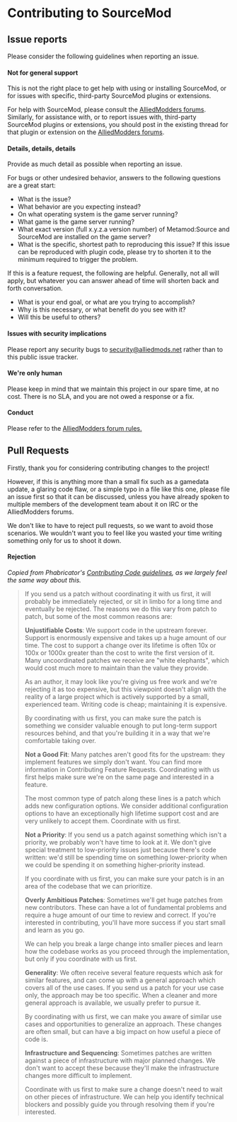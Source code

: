 # Contributing to SourceMod

## Issue reports

Please consider the following guidelines when reporting an issue.

#### Not for general support
This is not the right place to get help with using or installing SourceMod, or for issues with specific, third-party SourceMod plugins or extensions.

For help with SourceMod, please consult the [AlliedModders forums](https://forums.alliedmods.net/forumdisplay.php?f=52). Similarly, for assistance with, or to report issues with, third-party SourceMod plugins or extensions, you should post in the existing thread for that plugin or extension on the [AlliedModders forums](https://forums.alliedmods.net/forumdisplay.php?f=52).

#### Details, details, details
Provide as much detail as possible when reporting an issue.

For bugs or other undesired behavior, answers to the following questions are a great start:
* What is the issue?
* What behavior are you expecting instead?
* On what operating system is the game server running?
* What game is the game server running?
* What exact version (full x.y.z.a version number) of Metamod:Source and SourceMod are installed on the game server?
* What is the specific, shortest path to reproducing this issue? If this issue can be reproduced with plugin code, please try to shorten it to the minimum required to trigger the problem.
 
If this is a feature request, the following are helpful. Generally, not all will apply, but whatever you can answer ahead of time will shorten back and forth conversation.
* What is your end goal, or what are you trying to accomplish?
* Why is this necessary, or what benefit do you see with it?
* Will this be useful to others?

#### Issues with security implications
Please report any security bugs to [security@alliedmods.net](mailto:security@alliedmods.net) rather than to this public issue tracker.

#### We're only human
Please keep in mind that we maintain this project in our spare time, at no cost. There is no SLA, and you are not owed a response or a fix.

#### Conduct
Please refer to the [AlliedModders forum rules.](https://forums.alliedmods.net/misc.php?do=showrules)

## Pull Requests

Firstly, thank you for considering contributing changes to the project!

However, if this is anything more than a small fix such as a gamedata update, a glaring code flaw, or a simple typo in a file like this one, please file an issue first so that it can be discussed, unless you have already spoken to multiple members of the development team about it on IRC or the AlliedModders forums.

We don't like to have to reject pull requests, so we want to avoid those scenarios. We wouldn't want you to feel like you wasted your time writing something only for us to shoot it down.

#### Rejection
*Copied from Phabricator's [Contributing Code guidelines](https://secure.phabricator.com/book/phabcontrib/article/contributing_code/#rejecting-patches), as we largely feel the same way about this.*

> If you send us a patch without coordinating it with us first, it will probably be immediately rejected, or sit in limbo for a long time and eventually be rejected. The reasons we do this vary from patch to patch, but some of the most common reasons are:
>
> **Unjustifiable Costs**: We support code in the upstream forever. Support is enormously expensive and takes up a huge amount of our time. The cost to support a change over its lifetime is often 10x or 100x or 1000x greater than the cost to write the first version of it. Many uncoordinated patches we receive are "white elephants", which would cost much more to maintain than the value they provide.
> 
> As an author, it may look like you're giving us free work and we're rejecting it as too expensive, but this viewpoint doesn't align with the reality of a large project which is actively supported by a small, experienced team. Writing code is cheap; maintaining it is expensive.
>
> By coordinating with us first, you can make sure the patch is something we consider valuable enough to put long-term support resources behind, and that you're building it in a way that we're comfortable taking over.
> 
> **Not a Good Fit**: Many patches aren't good fits for the upstream: they implement features we simply don't want. You can find more information in Contributing Feature Requests. Coordinating with us first helps make sure we're on the same page and interested in a feature.
>
> The most common type of patch along these lines is a patch which adds new configuration options. We consider additional configuration options to have an exceptionally high lifetime support cost and are very unlikely to accept them. Coordinate with us first.
> 
> **Not a Priority**: If you send us a patch against something which isn't a priority, we probably won't have time to look at it. We don't give special treatment to low-priority issues just because there's code written: we'd still be spending time on something lower-priority when we could be spending it on something higher-priority instead.
> 
> If you coordinate with us first, you can make sure your patch is in an area of the codebase that we can prioritize.
> 
> **Overly Ambitious Patches**: Sometimes we'll get huge patches from new contributors. These can have a lot of fundamental problems and require a huge amount of our time to review and correct. If you're interested in contributing, you'll have more success if you start small and learn as you go.
> 
> We can help you break a large change into smaller pieces and learn how the codebase works as you proceed through the implementation, but only if you coordinate with us first.
> 
> **Generality**: We often receive several feature requests which ask for similar features, and can come up with a general approach which covers all of the use cases. If you send us a patch for your use case only, the approach may be too specific. When a cleaner and more general approach is available, we usually prefer to pursue it.
> 
> By coordinating with us first, we can make you aware of similar use cases and opportunities to generalize an approach. These changes are often small, but can have a big impact on how useful a piece of code is.
> 
> **Infrastructure and Sequencing**: Sometimes patches are written against a piece of infrastructure with major planned changes. We don't want to accept these because they'll make the infrastructure changes more difficult to implement.
> 
> Coordinate with us first to make sure a change doesn't need to wait on other pieces of infrastructure. We can help you identify technical blockers and possibly guide you through resolving them if you're interested.
